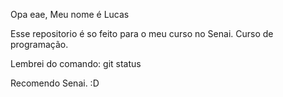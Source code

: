 Opa eae, Meu nome é Lucas

Esse repositorio é so feito para o meu curso no Senai.
Curso de programação.

Lembrei do comando: git status

Recomendo Senai. :D
